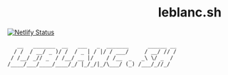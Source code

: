 
&nbsp;&nbsp;&nbsp;&nbsp;&nbsp;&nbsp;&nbsp;&nbsp;&nbsp;&nbsp;&nbsp;&nbsp;&nbsp;&nbsp;&nbsp;&nbsp;&nbsp;&nbsp;&nbsp;&nbsp;&nbsp;&nbsp;&nbsp;&nbsp;&nbsp;&nbsp;&nbsp;&nbsp;&nbsp;&nbsp;&nbsp;&nbsp;&nbsp;&nbsp;&nbsp;&nbsp;&nbsp;&nbsp;&nbsp;&nbsp;&nbsp;&nbsp;&nbsp;&nbsp;&nbsp;&nbsp;&nbsp;&nbsp;&nbsp;&nbsp; leblanc.sh
================

[![Netlify Status](https://api.netlify.com/api/v1/badges/e8af8f0b-4f8d-4bc4-9120-62338eedbaca/deploy-status)](https://app.netlify.com/sites/condescending-joliot-9af0aa/deploys)



```
   __   _______  __   ___   _  _______      ______ __
  / /  / __/ _ )/ /  / _ | / |/ / ___/     / __/ // /
 / /__/ _// _  / /__/ __ |/    / /__  _   _\ \/ _  /
/____/___/____/____/_/ |_/_/|_/\___/ (_) /___/_//_/  


  ```
